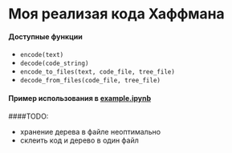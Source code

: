 # Моя реализая кода Хаффмана

#### Доступные функции
- ```encode(text)```
- ```decode(code_string)```
- ```encode_to_files(text, code_file, tree_file)```
- ```decode_from_files(code_file, tree_file)```

#### Пример использования в [example.ipynb](./example.ipynb)

####TODO: 
- хранение дерева в файле неоптимально
- склеить код и дерево в один файл
